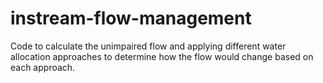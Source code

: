 # instream-flow-management
Code to calculate the unimpaired flow and applying different water allocation approaches to determine how the flow would change based on each approach.
